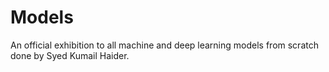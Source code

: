 # Models
An official exhibition to all machine and deep learning models from scratch done by Syed Kumail Haider.
